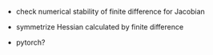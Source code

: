 * check numerical stability of finite difference for Jacobian

* symmetrize Hessian calculated by finite difference

* pytorch?
